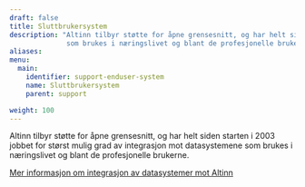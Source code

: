 ```yaml
---
draft: false
title: Sluttbrukersystem
description: "Altinn tilbyr støtte for åpne grensesnitt, og har helt siden starten i 2003 jobbet for størst mulig grad av integrasjon mot datasystemene
              som brukes i næringslivet og blant de profesjonelle brukerne."
aliases:
menu:
  main:
    identifier: support-enduser-system
    name: Sluttbrukersystem
    parent: support

weight: 100
---
```


Altinn tilbyr støtte for åpne grensesnitt, og har helt siden starten i 2003 jobbet for størst mulig grad av integrasjon mot datasystemene
som brukes i næringslivet og blant de profesjonelle brukerne.

[Mer informasjon om integrasjon av datasystemer mot Altinn](https://altinnett.brreg.no/no/Sluttbrukersystemer/)